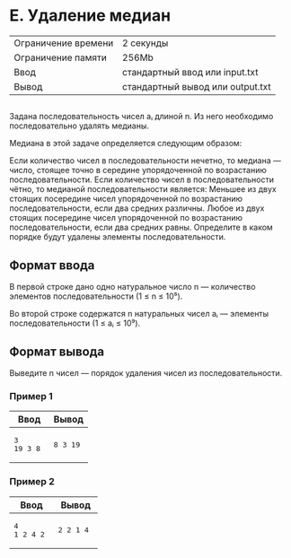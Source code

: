 <div class="problem-statement"><div class="header"><h1 class="title">E. Удаление медиан</h1><table><tr class="time-limit"><td class="property-title">Ограничение времени</td><td>2&nbsp;секунды</td></tr><tr class="memory-limit"><td class="property-title">Ограничение памяти</td><td>256Mb</td></tr><tr class="input-file"><td class="property-title">Ввод</td><td colspan="1">стандартный ввод или input.txt</td></tr><tr class="output-file"><td class="property-title">Вывод</td><td colspan="1">стандартный вывод или output.txt</td></tr></table></div><h2></h2><div class="legend">
    <p>
        Задана последовательность чисел aᵢ длиной n. Из него необходимо последовательно удалять медианы.

Медиана в этой задаче определяется следующим образом:

Если количество чисел в последовательности нечетно, то медиана — число, стоящее точно в середине упорядоченной по возрастанию последовательности.
Если количество чисел в последовательности чётно, то медианой последовательности является:
Меньшее из двух стоящих посередине чисел упорядоченной по возрастанию последовательности, если два средних различны.
Любое из двух стоящих посередине чисел упорядоченной по возрастанию последовательности, если два средних равны.
Определите в каком порядке будут удалены элементы последовательности.
    </p></div><h2>Формат ввода</h2><div class="input-specification">
    <p>
    В первой строке дано одно натуральное число n — количество элементов последовательности (1 ≤ n ≤ 10⁵).

Во второй строке содержатся n натуральных чисел aᵢ — элементы последовательности (1 ≤ aᵢ ≤ 10⁹).
    </p></div><h2>Формат вывода</h2><div class="output-specification">
    <p>Выведите n чисел — порядок удаления чисел из последовательности.</p></div><h3>Пример 1</h3><table class="sample-tests"><thead><tr><th>Ввод</th><th>Вывод</th></tr></thead><tbody><tr><td><pre>3
19 3 8
</pre></td><td><pre>8 3 19 
</pre></td></tr></tbody></table><h3>Пример 2</h3><table class="sample-tests"><thead><tr><th>Ввод</th><th>Вывод</th></tr></thead><tbody><tr><td><pre>4
1 2 4 2
</pre></td><td><pre>2 2 1 4 
</pre></td></tr></tbody></table>
